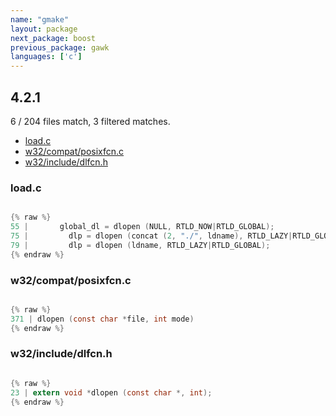 ```yaml
---
name: "gmake"
layout: package
next_package: boost
previous_package: gawk
languages: ['c']
---
```

## 4.2.1
6 / 204 files match, 3 filtered matches.

 - [load.c](#loadc)
 - [w32/compat/posixfcn.c](#w32compatposixfcnc)
 - [w32/include/dlfcn.h](#w32includedlfcnh)

### load.c

```c

{% raw %}
55 |       global_dl = dlopen (NULL, RTLD_NOW|RTLD_GLOBAL);
75 |         dlp = dlopen (concat (2, "./", ldname), RTLD_LAZY|RTLD_GLOBAL);
79 |         dlp = dlopen (ldname, RTLD_LAZY|RTLD_GLOBAL);
{% endraw %}

```
### w32/compat/posixfcn.c

```c

{% raw %}
371 | dlopen (const char *file, int mode)
{% endraw %}

```
### w32/include/dlfcn.h

```c

{% raw %}
23 | extern void *dlopen (const char *, int);
{% endraw %}

```